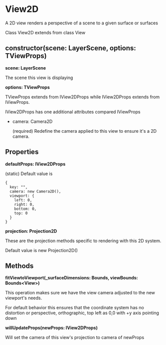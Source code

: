 # View2D

A 2D view renders a perspective of a scene to a given surface or surfaces

Class View2D extends from class View

## constructor(scene: LayerScene, options: TViewProps)

**scene: LayerScene**

The scene this view is displaying

**options: TViewProps**

TViewProps extends from IView2DProps while IView2DProps extends from IViewProps.

IView2DProps has one additional attributes compared IViewProps

* camera: Camera2D

  (required) Redefine the camera applied to this view to ensure it's a 2D camera.

## Properties

**defaultProps: IView2DProps**

(static) Default value is

```
{
  key: "",
  camera: new Camera2D(),
  viewport: {
    left: 0,
    right: 0,
    bottom: 0,
    top: 0
  }
}
```

**projection: Projection2D**

These are the projection methods specific to rendering with this 2D system.

Default value is new Projection2D()

## Methods

**fitViewtoViewport(_surfaceDimensions: Bounds<never>, viewBounds: Bounds<View<IViewProps>>)**

This operation makes sure we have the view camera adjusted to the new viewport's needs.

For default behavior this ensures that the coordinate system has no distortion or perspective, orthographic, top left as 0,0 with +y axis pointing down

**willUpdateProps(newProps: IView2DProps)**

Will set the camera of this view's projection to camera of newProps
  